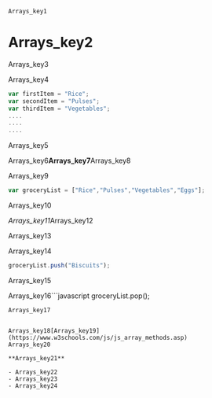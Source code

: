 ```ngMeta
Arrays_key1
```
# Arrays_key2
Arrays_key3

Arrays_key4

```javascript
var firstItem = "Rice";
var secondItem = "Pulses";
var thirdItem = "Vegetables";
....
....
....
```
Arrays_key5

Arrays_key6**Arrays_key7**Arrays_key8

Arrays_key9

```javascript
var groceryList = ["Rice","Pulses","Vegetables","Eggs"];
```
Arrays_key10

*Arrays_key11*Arrays_key12

Arrays_key13


Arrays_key14

```javascript
groceryList.push("Biscuits");
```
Arrays_key15

Arrays_key16```javascript
groceryList.pop();
```
Arrays_key17


Arrays_key18[Arrays_key19](https://www.w3schools.com/js/js_array_methods.asp)
Arrays_key20

**Arrays_key21**

- Arrays_key22
- Arrays_key23
- Arrays_key24
